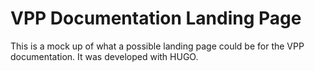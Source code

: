 
# VPP Documentation Landing Page

This is a mock up of what a possible landing page could be for the
VPP documentation. It was developed with HUGO.
